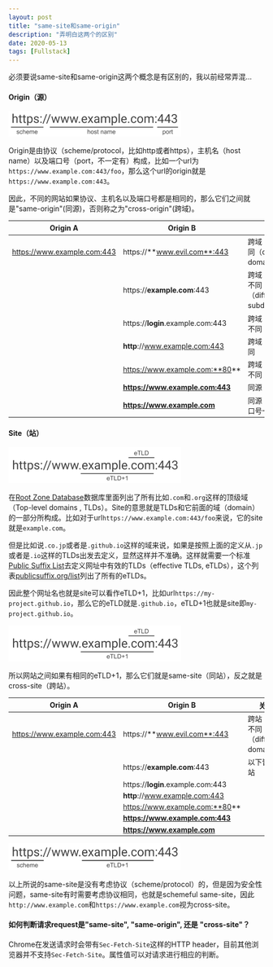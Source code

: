 ```yaml
---
layout: post
title: "same-site和same-origin"
description: "弄明白这两个的区别"
date: 2020-05-13
tags: [Fullstack]
---
```


必须要说same-site和same-origin这两个概念是有区别的，我以前经常弄混...

<!--more-->

#### Origin（源）

<img src="../images/2020-05-13/same-origin.png" alt="same-origin" style="zoom:50%;" />

Origin是由协议（scheme/protocol，比如http或者https），主机名（host name）以及端口号（port，不一定有）构成，比如一个url为```https://www.example.com:443/foo```，那么这个url的origin就是```https://www.example.com:443```。

因此，不同的网站如果协议、主机名以及端口号都是相同的，那么它们之间就是"same-origin"(同源)，否则称之为"cross-origin"(跨域)。

| Origin A                    | Origin B                          | 关系                                     |
| --------------------------- | --------------------------------- | ---------------------------------------- |
| https://www.example.com:443 | https://**www.evil.com**:443      | 跨域：域名不同（different domains）      |
|                             | https://**example.com**:443       | 跨域：子域名不同（different subdomains） |
|                             | https://**login**.example.com:443 | 跨域：子域名不同                         |
|                             | **http**://www.example.com:443    | 跨域：协议不同                           |
|                             | https://www.example.com:**80**    | 跨域：端口号不同                         |
|                             | **https://www.example.com:443**   | 同源                                     |
|                             | **https://www.example.com**       | 同源（默认端口号一致）                   |

#### Site（站）

<img src="../images/2020-05-13/same-site.png" alt="same-site" style="zoom:50%;" />

在[Root Zone Database](https://www.iana.org/domains/root/db)数据库里面列出了所有比如```.com```和```.org```这样的顶级域（Top-level domains , TLDs）。Site的意思就是TLDs和它前面的域（domain）的一部分所构成。比如对于url```https://www.example.com:443/foo```来说，它的site就是```example.com```。

但是比如说```.co.jp```或者是```.github.io```这样的域来说，如果是按照上面的定义从```.jp```或者是```.io```这样的TLDs出发去定义，显然这样并不准确。这样就需要一个标准[Public Suffix List](https://wiki.mozilla.org/Public_Suffix_List)去定义网址中有效的TLDs（effective TLDs, eTLDs），这个列表[publicsuffix.org/list](https://publicsuffix.org/list/)列出了所有的eTLDs。

因此整个网址名也就是site可以看作eTLD+1，比如url```https://my-project.github.io```，那么它的eTLD就是```.github.io```，eTLD+1也就是site即```my-project.github.io```。

<img src="../images/2020-05-13/same-site.png" alt="same-site" style="zoom:50%;" />

所以网站之间如果有相同的eTLD+1，那么它们就是same-site（同站），反之就是cross-site（跨站）。

| Origin A                    | Origin B                          | 关系                                |
| --------------------------- | --------------------------------- | ----------------------------------- |
| https://www.example.com:443 | https://**www.evil.com**:443      | 跨站：域名不同（different domains） |
|                             | https://**example.com**:443       | 以下皆为同站                        |
|                             | https://**login**.example.com:443 |                                     |
|                             | **http**://www.example.com:443    |                                     |
|                             | https://www.example.com:**80**    |                                     |
|                             | **https://www.example.com:443**   |                                     |
|                             | **https://www.example.com**       |                                     |

<img src="../images/2020-05-13/schemeful-same-site.png" alt="schemeful-same-site" style="zoom:50%;" />

以上所说的same-site是没有考虑协议（scheme/protocol）的，但是因为安全性问题，same-site有时需要考虑协议相同，也就是schemeful same-site，因此```http://www.example.com```和```https://www.example.com```视为cross-site。

#### 如何判断请求request是"same-site", "same-origin", 还是 "cross-site"？

Chrome在发送请求时会带有```Sec-Fetch-Site```这样的HTTP header，目前其他浏览器并不支持```Sec-Fetch-Site```。属性值可以对请求进行相应的判断。



